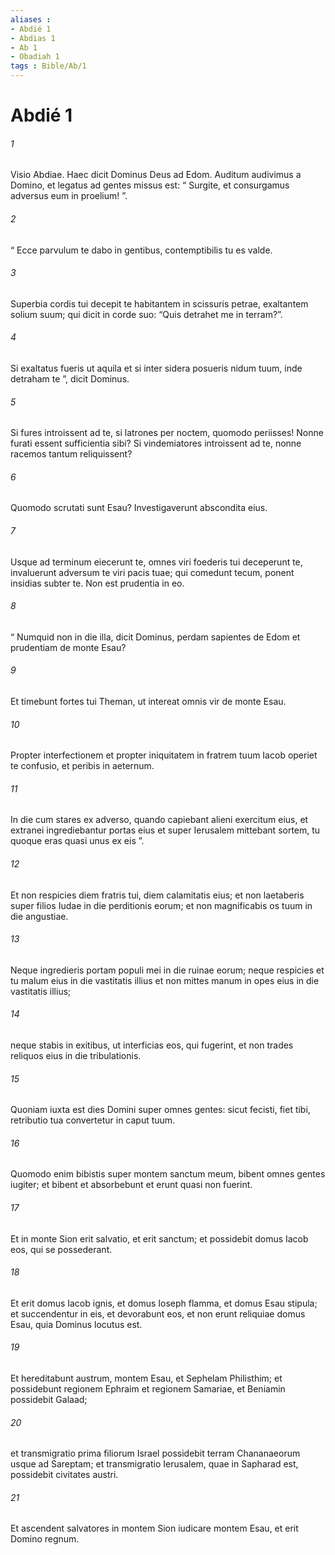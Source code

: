 ```yaml
---
aliases : 
- Abdié 1
- Abdias 1
- Ab 1
- Obadiah 1
tags : Bible/Ab/1
---
```


# Abdié 1

###### 1
Visio Abdiae. Haec dicit Dominus Deus ad Edom. Auditum audivimus a Domino, et legatus ad gentes missus est: “ Surgite, et consurgamus adversus eum in proelium! ”.
###### 2
“ Ecce parvulum te dabo in gentibus, contemptibilis tu es valde.
###### 3
Superbia cordis tui decepit te habitantem in scissuris petrae, exaltantem solium suum; qui dicit in corde suo: “Quis detrahet me in terram?”.
###### 4
Si exaltatus fueris ut aquila et si inter sidera posueris nidum tuum, inde detraham te ”, dicit Dominus.
###### 5
Si fures introissent ad te, si latrones per noctem, quomodo periisses! Nonne furati essent sufficientia sibi? Si vindemiatores introissent ad te, nonne racemos tantum reliquissent?
###### 6
Quomodo scrutati sunt Esau? Investigaverunt abscondita eius.
###### 7
Usque ad terminum eiecerunt te, omnes viri foederis tui deceperunt te, invaluerunt adversum te viri pacis tuae; qui comedunt tecum, ponent insidias subter te. Non est prudentia in eo.
###### 8
“ Numquid non in die illa, dicit Dominus, perdam sapientes de Edom et prudentiam de monte Esau?
###### 9
Et timebunt fortes tui Theman, ut intereat omnis vir de monte Esau.
###### 10
Propter interfectionem et propter iniquitatem in fratrem tuum Iacob operiet te confusio, et peribis in aeternum.
###### 11
In die cum stares ex adverso, quando capiebant alieni exercitum eius, et extranei ingrediebantur portas eius et super Ierusalem mittebant sortem, tu quoque eras quasi unus ex eis ”. 
###### 12
Et non respicies diem fratris tui, diem calamitatis eius; et non laetaberis super filios Iudae in die perditionis eorum; et non magnificabis os tuum in die angustiae.
###### 13
Neque ingredieris portam populi mei in die ruinae eorum; neque respicies et tu malum eius in die vastitatis illius et non mittes manum in opes eius in die vastitatis illius;
###### 14
neque stabis in exitibus, ut interficias eos, qui fugerint, et non trades reliquos eius in die tribulationis.
###### 15
Quoniam iuxta est dies Domini super omnes gentes: sicut fecisti, fiet tibi, retributio tua convertetur in caput tuum.
###### 16
Quomodo enim bibistis super montem sanctum meum, bibent omnes gentes iugiter; et bibent et absorbebunt et erunt quasi non fuerint.
###### 17
Et in monte Sion erit salvatio, et erit sanctum; et possidebit domus Iacob eos, qui se possederant.
###### 18
Et erit domus Iacob ignis, et domus Ioseph flamma, et domus Esau stipula; et succendentur in eis, et devorabunt eos, et non erunt reliquiae domus Esau, quia Dominus locutus est.
###### 19
Et hereditabunt austrum, montem Esau, et Sephelam Philisthim; et possidebunt regionem Ephraim et regionem Samariae, et Beniamin possidebit Galaad;
###### 20
et transmigratio prima filiorum Israel possidebit terram Chananaeorum usque ad Sareptam; et transmigratio Ierusalem, quae in Sapharad est, possidebit civitates austri.
###### 21
Et ascendent salvatores in montem Sion iudicare montem Esau, et erit Domino regnum.
